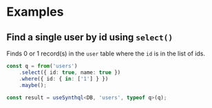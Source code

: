 # Examples

## Find a single user by id using `select()`

Finds 0 or 1 record(s) in the `user` table where the `id` is in the list of ids.

```ts
const q = from('users')
    .select({ id: true, name: true })
    .where({ id: { in: ['1'] } })
    .maybe();

const result = useSynthql<DB, 'users', typeof q>(q);
```
